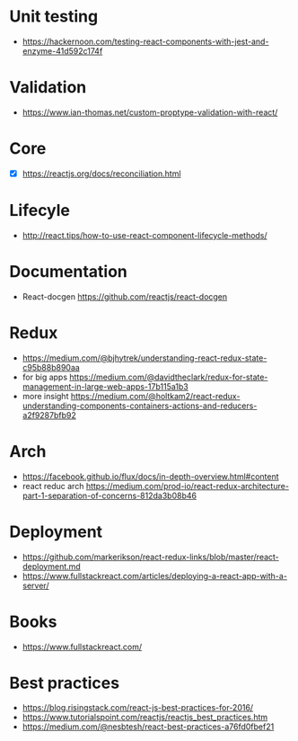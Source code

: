 # Unit testing 
- https://hackernoon.com/testing-react-components-with-jest-and-enzyme-41d592c174f

# Validation
- https://www.ian-thomas.net/custom-proptype-validation-with-react/

# Core 
- [X] https://reactjs.org/docs/reconciliation.html

# Lifecyle
- http://react.tips/how-to-use-react-component-lifecycle-methods/

# Documentation
- React-docgen https://github.com/reactjs/react-docgen

# Redux
- https://medium.com/@bjhytrek/understanding-react-redux-state-c95b88b890aa
- for big apps https://medium.com/@davidtheclark/redux-for-state-management-in-large-web-apps-17b115a1b3
- more insight https://medium.com/@holtkam2/react-redux-understanding-components-containers-actions-and-reducers-a2f9287bfb92

# Arch 
- https://facebook.github.io/flux/docs/in-depth-overview.html#content
- react reduc arch https://medium.com/prod-io/react-redux-architecture-part-1-separation-of-concerns-812da3b08b46

# Deployment 
- https://github.com/markerikson/react-redux-links/blob/master/react-deployment.md
- https://www.fullstackreact.com/articles/deploying-a-react-app-with-a-server/

# Books
- https://www.fullstackreact.com/

# Best practices
- https://blog.risingstack.com/react-js-best-practices-for-2016/
- https://www.tutorialspoint.com/reactjs/reactjs_best_practices.htm
- https://medium.com/@nesbtesh/react-best-practices-a76fd0fbef21


